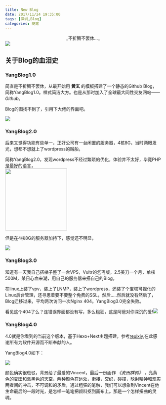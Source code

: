 ```yaml
---
title: New Blog
date: 2017/11/24 19:35:00
tags: [深圳,Blog]
categories: 随笔
---
```


<center>_不折腾不罢休..._</center>
<img src="http://oyo2a85eo.bkt.clouddn.com//post/newblog/yangblog_4%20.png">
<!-- more -->

## 关于Blog的血泪史

### YangBlog1.0

简直是不折腾不罢休，从最开始用 **黄玄** 的模板搭建了一个静态的Github Blog，简称YangBlog1.0。样式简洁大方。也是从那时加入了全球最大同性交友网站—— *Github*。

Blog的图找不到了，引用下大佬的界面吧。

<img id="YangBlog1" src="http://oyo2a85eo.bkt.clouddn.com//post/newblog/yangblog_1.png">

### YangBlog2.0

后来又觉得功能有些单一，正好公司有一台闲置的服务器，4核8G，当时两眼发光，想都不想就上了wordpress的贼船，

简称YangBlog2.0，发现wordpress不经过繁琐的优化，体验并不太好，毕竟PHP是最好的语言，<br>
<img src="http://oyo2a85eo.bkt.clouddn.com//post/newblog/huaji.jpg" height="200" width="200">

但是在4核8G的服务器加持下，感觉还不明显，

<img id="YangBlog2" src="http://oyo2a85eo.bkt.clouddn.com//post/newblog/yangblog_2.png">

### YangBlog3.0

知道有一天我自己搭梯子整了一台VPS，Vultr的乞丐版，2.5美刀一个月，单核500M，某日心血来潮，用自己的服务器来搭自己的Blog，

在linux上装了vpv，装上了LNMP，装上了wordpress，还装了个宝塔可视化的Linux后台管理，还寻思着要不要整个免费的SSL，然后.....然后就没有然后了，Blog迁移过来，平均两次访问一次Nginx 404。YangBlog3.0完全失败。

看见这个404了么？连错误界面都没有写，多么粗狂，这是阿爸对你深沉的爱!<img id="nginx404" src="http://oyo2a85eo.bkt.clouddn.com//post/newblog/nginx_404.png">

### YangBlog4.0

4.0就是你看到的当前这个版本，基于Hexo+Next主题搭建，参考<a href="https://reuixiy.github.io/">reuixiy</a>,在此感谢所有为软件开源而不断奉献的人。

YangBlog4.0如下：

<img id="YangBlog4" src="http://oyo2a85eo.bkt.clouddn.com//post/newblog/yangblog_4%20.png">

颜色确实很斑驳，背景给了最爱的Vincent，最后一份画作 *《麦田群鸦》* ，亮黄色的麦田和蓝黑色的天空，两种颜色在远处，衔接，交织，碰撞，映射精神和现实两者间的冲击，不可调和的矛盾，通过粗狂的笔触，我们可以想象到Vincent在他生命最后的一段时光，是怎样一笔笔把颜料抠到画布上。那是一个怎样扭曲的灵魂。<br>
